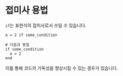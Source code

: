  # 접미사 용법

`if`는 표현식의 접미사로서 쓰일 수 있습니다.

```crystal
a = 2 if some_condition

# 다음과 동일
if some_condition
  a = 2
end
```

이를 통해 코드의 가독성을 향상시킬 수 있는 경우가 있습니다.
